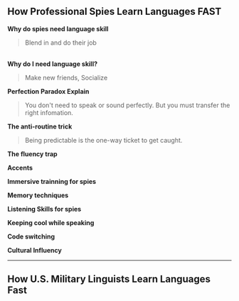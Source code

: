 ## How Professional Spies Learn Languages FAST
**Why do spies need language skill**
> Blend in and do their job

\
**Why do I need language skill?**
> Make new friends, Socialize

**Perfection Paradox Explain**
> You don't need to speak or sound perfectly. But you must transfer the right infomation. 


**The anti-routine trick**
> Being predictable is the one-way ticket to get caught.



**The fluency trap**


**Accents**


**Immersive trainning for spies**


**Memory techniques**


**Listening Skills for spies**


**Keeping cool while speaking**


**Code switching**


**Cultural Influency**




---
## How U.S. Military Linguists Learn Languages Fast



